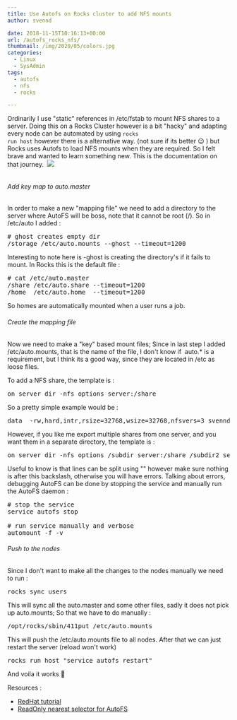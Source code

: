 ```yaml
---
title: Use Autofs on Rocks cluster to add NFS mounts
author: svennd

date: 2018-11-15T10:16:13+00:00
url: /autofs_rocks_nfs/
thumbnail: /img/2020/05/colors.jpg
categories:
  - Linux
  - SysAdmin
tags:
  - autofs
  - nfs
  - rocks

---
```

Ordinarily I use "static" references in /etc/fstab to mount NFS shares to a server. Doing this on a Rocks Cluster however is a bit "hacky" and adapting every node can be automated by using <code class="EnlighterJSRAW" data-enlighter-language="null">rocks run host</code> however there is a alternative way. (not sure if its better 😉 ) but Rocks uses Autofs to load NFS mounts when they are required. So I felt brave and wanted to learn something new. This is the documentation on that journey.  ![](/img/2018/11/autofs.png)

###### 

<!--more-->

###### Add key map to auto.master

In order to make a new "mapping file" we need to add a directory to the server where AutoFS will be boss, note that it cannot be root (/). So in /etc/auto I added :

<pre># ghost creates empty dir
/storage /etc/auto.mounts --ghost --timeout=1200
</pre>

Interesting to note here is -ghost is creating the directory's if it fails to mount. In Rocks this is the default file :

<pre># cat /etc/auto.master
/share /etc/auto.share --timeout=1200
/home  /etc/auto.home  --timeout=1200</pre>

So homes are automatically mounted when a user runs a job.

###### Create the mapping file

Now we need to make a "key" based mount files; Since in last step I added /etc/auto.mounts, that is the name of the file, I don't know if  auto.* is a requirement, but I think its a good way, since they are located in /etc as loose files.

To add a NFS share, the template is :

<pre>on_server_dir -nfs_options server:/share</pre>

So a pretty simple example would be :

<pre>data  -rw,hard,intr,rsize=32768,wsize=32768,nfsvers=3 svennd.be/data</pre>

However, if you like me export multiple shares from one server, and you want them in a separate directory, the template is :

<pre>on_server_dir -nfs_options /subdir server:/share /subdir2 server:/share2 /subdir3 server2:/share</pre>

Useful to know is that lines can be split using "\" however make sure nothing is after this backslash, otherwise you will have errors. Talking about errors, debugging AutoFS can be done by stopping the service and manually run the AutoFS daemon :

<pre># stop the service
service autofs stop

# run service manually and verbose
automount -f -v</pre>

###### Push to the nodes

Since I don't want to make all the changes to the nodes manually we need to run :

<pre>rocks sync users</pre>

This will sync all the auto.master and some other files, sadly it does not pick up auto.mounts; So that we have to do manually :

<pre>/opt/rocks/sbin/411put /etc/auto.mounts</pre>

This will push the /etc/auto.mounts file to all nodes. After that we can just restart the server (reload won't work)

<pre>rocks run host "service autofs restart"</pre>

And voila it works 🙂

Resources :

  * [RedHat tutorial][1]
  * [ReadOnly nearest selector for AutoFS][2]

 [1]: https://access.redhat.com/documentation/en-US/Red_Hat_Enterprise_Linux/4/html/System_Administration_Guide/Mounting_NFS_File_Systems-Mounting_NFS_File_Systems_using_autofs.html
 [2]: https://docs.oracle.com/cd/E19455-01/806-0916/6ja8539g7/index.html#rfsrefer-86